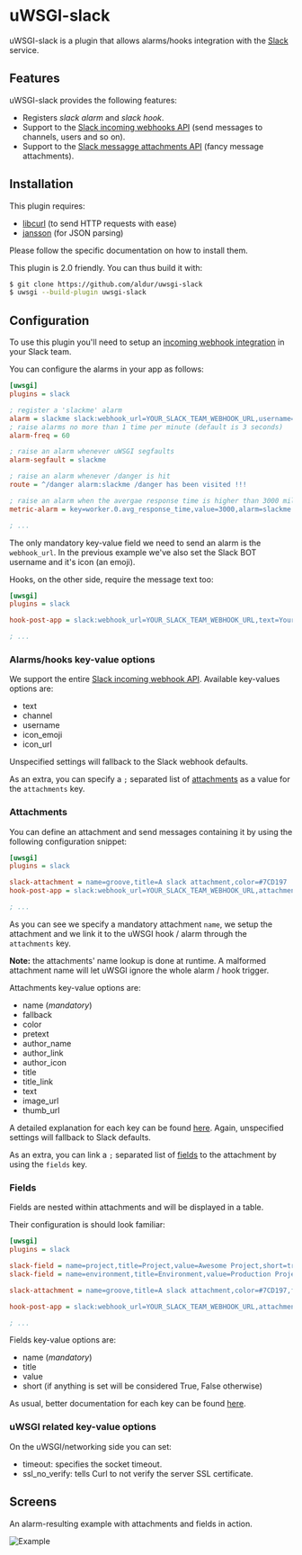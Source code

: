 # uWSGI-slack
uWSGI-slack is a plugin that allows alarms/hooks integration with the [Slack](https://www.slack.com/) service.

## Features
uWSGI-slack provides the following features:

* Registers _slack alarm_ and _slack hook_.
* Support to the [Slack incoming webhooks API](https://api.slack.com/incoming-webhooks) (send messages to channels, users and so on).
* Support to the [Slack messagge attachments API](https://api.slack.com/docs/attachments) (fancy message attachments).

## Installation
This plugin requires:
* [libcurl](http://curl.haxx.se/libcurl/) (to send HTTP requests with ease)
* [jansson](https://github.com/akheron/jansson) (for JSON parsing)

Please follow the specific documentation on how to install them.

This plugin is 2.0 friendly.
You can thus build it with:
```bash
$ git clone https://github.com/aldur/uwsgi-slack
$ uwsgi --build-plugin uwsgi-slack
```

## Configuration
To use this plugin you'll need to setup an [incoming webhook integration](https://my.slack.com/services/new/incoming-webhook/) in your Slack team.

You can configure the alarms in your app as follows:
```ini
[uwsgi]
plugins = slack

; register a 'slackme' alarm
alarm = slackme slack:webhook_url=YOUR_SLACK_TEAM_WEBHOOK_URL,username=uWSGI Alarmer,icon_emoji=:heavy_exclamation_mark:
; raise alarms no more than 1 time per minute (default is 3 seconds)
alarm-freq = 60

; raise an alarm whenever uWSGI segfaults
alarm-segfault = slackme

; raise an alarm whenever /danger is hit
route = ^/danger alarm:slackme /danger has been visited !!!

; raise an alarm when the avergae response time is higher than 3000 milliseconds
metric-alarm = key=worker.0.avg_response_time,value=3000,alarm=slackme

; ...
```
The only mandatory key-value field we need to send an alarm is the `webhook_url`.
In the previous example we've also set the Slack BOT username and it's icon (an emoji).

Hooks, on the other side, require the message text too:
```ini
[uwsgi]
plugins = slack

hook-post-app = slack:webhook_url=YOUR_SLACK_TEAM_WEBHOOK_URL,text=Your awesome app has just been loaded!,username=Your friendly neighbourhood Flip-Man,icon_emoji=:flipper:

; ...
```

### Alarms/hooks key-value options
We support the entire [Slack incoming webhook API](https://api.slack.com/incoming-webhooks).
Available key-values options are:

* text
* channel
* username
* icon_emoji
* icon_url

Unspecified settings will fallback to the Slack webhook defaults.

As an extra, you can specify a `;` separated list of [attachments](#attachments) as a value for the `attachments` key.

### Attachments
You can define an attachment and send messages containing it by using the following configuration snippet:

```ini
[uwsgi]
plugins = slack

slack-attachment = name=groove,title=A slack attachment,color=#7CD197
hook-post-app = slack:webhook_url=YOUR_SLACK_TEAM_WEBHOOK_URL,attachments=groove,text=Hook text

; ...
```

As you can see we specify a mandatory attachment `name`, we setup the attachment and we link it to the uWSGI hook / alarm through the `attachments` key.

__Note:__ the attachments' name lookup is done at runtime. A malformed attachment name will let uWSGI ignore the whole alarm / hook trigger.

Attachments key-value options are:

* name (_mandatory_)
* fallback
* color
* pretext
* author_name
* author_link
* author_icon
* title
* title_link
* text
* image_url
* thumb_url

A detailed explanation for each key can be found [here](https://api.slack.com/docs/attachments).
Again, unspecified settings will fallback to Slack defaults.

As an extra, you can link a `;` separated list of [fields](#fields) to the attachment by using the `fields` key.

### Fields
Fields are nested within attachments and will be displayed in a table.

Their configuration is should look familiar:
```ini
[uwsgi]
plugins = slack

slack-field = name=project,title=Project,value=Awesome Project,short=true
slack-field = name=environment,title=Environment,value=Production Project

slack-attachment = name=groove,title=A slack attachment,color=#7CD197,fields=project;environment

hook-post-app = slack:webhook_url=YOUR_SLACK_TEAM_WEBHOOK_URL,attachments=groove,text=Hook text

; ...
```

Fields key-value options are:

* name (_mandatory_)
* title
* value
* short (if anything is set will be considered True, False otherwise)

As usual, better documentation for each key can be found [here](https://api.slack.com/docs/attachments).

### uWSGI related key-value options
On the uWSGI/networking side you can set:
* timeout: specifies the socket timeout.
* ssl_no_verify: tells Curl to not verify the server SSL certificate.

## Screens
An alarm-resulting example with attachments and fields in action.

![Example](http://i.imgur.com/VZd2auX.png)
